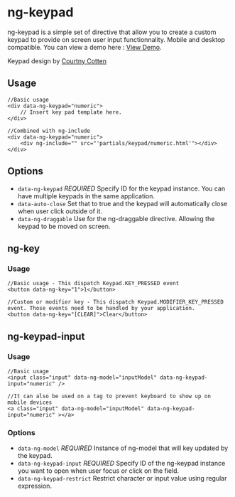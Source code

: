 # ng-keypad

ng-keypad is a simple set of directive that allow you to create a custom keypad
to provide on screen user input functionnality. Mobile and desktop compatible.
You can view a demo here : [View
Demo](http://dev.tommyrochette.com/ng-keypad/demo/).

Keypad design by [Courtny Cotten](http://dribbble.com/court)

## Usage

    //Basic usage
    <div data-ng-keypad="numeric">
        // Insert key pad template here.
    </div>

    //Combined with ng-include
    <div data-ng-keypad="numeric">
        <div ng-include="" src="'partials/keypad/numeric.html'"></div>
    </div>

## Options

- `data-ng-keypad` *REQUIRED* Specify ID for the keypad instance. You can have multiple keypads in the same application.
- `data-auto-close` Set that to true and the keypad will automatically close when user click outside of it.
- `data-ng-draggable` Use for the ng-draggable directive. Allowing the keypad to be moved on screen.

## ng-key

### Usage

    //Basic usage - This dispatch Keypad.KEY_PRESSED event
    <button data-ng-key="1">1</button>

    //Custom or modifier key - This dispatch Keypad.MODIFIER_KEY_PRESSED event. Those events need to be handled by your application.
    <button data-ng-key="[CLEAR]">Clear</button>


## ng-keypad-input

### Usage


    //Basic usage
    <input class="input" data-ng-model="inputModel" data-ng-keypad-input="numeric" />

    //It can also be used on a tag to prevent keyboard to show up on mobile devices
    <a class="input" data-ng-model="inputModel" data-ng-keypad-input="numeric" ></a>

### Options

- `data-ng-model` *REQUIRED* Instance of ng-model that will key updated by the keypad.
- `data-ng-keypad-input` *REQUIRED* Specify ID of the ng-keypad instance you want to open when user focus or click on the field.
- `data-ng-keypad-restrict` Restrict character or input value using regular expression.

